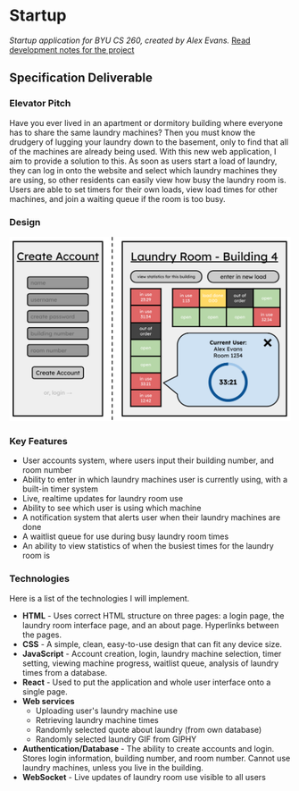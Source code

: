 # Startup
*Startup application for BYU CS 260, created by Alex Evans.* [Read development notes for the project](https://github.com/aaevans03/startup/blob/main/notes.md)

## Specification Deliverable

### Elevator Pitch
Have you ever lived in an apartment or dormitory building where everyone has to share the same laundry machines? Then you must know the drudgery of lugging your laundry down to the basement, only to find that all of the machines are already being used. With this new web application, I aim to provide a solution to this. As soon as users start a load of laundry, they can log in onto the website and select which laundry machines they are using, so other residents can easily view how busy the laundry room is. Users are able to set timers for their own loads, view load times for other machines, and join a waiting queue if the room is too busy.

### Design

![Design of my startup web application](startup_sketch.svg)

### Key Features
- User accounts system, where users input their building number, and room number
- Ability to enter in which laundry machines user is currently using, with a built-in timer system
- Live, realtime updates for laundry room use
- Ability to see which user is using which machine
- A notification system that alerts user when their laundry machines are done
- A waitlist queue for use during busy laundry room times
- An ability to view statistics of when the busiest times for the laundry room is

### Technologies

Here is a list of the technologies I will implement.

- **HTML** - Uses correct HTML structure on three pages: a login page, the laundry room interface page, and an about page. Hyperlinks between the pages.
- **CSS** - A simple, clean, easy-to-use design that can fit any device size.
- **JavaScript** - Account creation, login, laundry machine selection, timer setting, viewing machine progress, waitlist queue, analysis of laundry times from a database.
- **React** - Used to put the application and whole user interface onto a single page.
- **Web services**
    - Uploading user's laundry machine use
    - Retrieving laundry machine times
    - Randomly selected quote about laundry (from own database)
    - Randomly selected laundry GIF from GIPHY
    <!-- Ideally, the ability to link into BYU's own network for laundry rooms, but I may not have access to that, unfortunately. -->
    <!-- Also, the ability to prove you live in the building with your BYU login.-->
- **Authentication/Database** - The ability to create accounts and login. Stores login information, building number, and room number. Cannot use laundry machines, unless you live in the building.
- **WebSocket** - Live updates of laundry room use visible to all users
